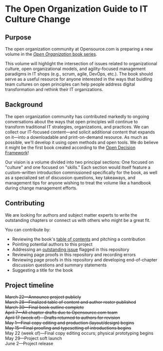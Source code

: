 # The Open Organization Guide to IT Culture Change

## Purpose

The open organization community at Opensource.com is preparing a new volume in the [_Open Organization_ book series](https://opensource.com/open-organization/resources).

This volume will highlight the intersection of issues related to organizational culture, open organizational models, and agility-focused management paradigms in IT shops (e.g., scrum, agile, DevOps, etc.). The book should serve as a useful resource for anyone interested in the ways that buidling team cultures on open principles can help people address digital transformation and rethink their IT organizations.

## Background

The open organization community has contributed markedly to ongoing conversations about the ways that open principles will continue to transform traditional IT strategies, organizations, and practices. We can collect our IT-focused content—and solicit additional content that expands on it—into a downloadable and print-on-demand resource. As much as possible, we'll develop it using open methods and open tools. We do believe it might be the first book created according to the [Open Decision Framework](https://opensource.com/open-organization/resources/open-decision-framework)!

Our vision is a volume divided into two principal sections: One focused on "culture" and one focused on "skills." Each section would itself feature a custom-written introduction commissioned specifically for the book, as well as a specialized set of discussion questions, key takeaways, and management tips for anyone wishing to treat the volume like a handbook during change management efforts.

## Contributing

We are looking for authors and subject matter experts to write the outstanding chapters or connect us with others who might be a great fit.

You can contribute by: 

* Reviewing the book's [table of contents](https://github.com/open-organization-ambassadors/open-org-it-culture/blob/master/open_org_it_culture_toc.md) and pitching a contribution
* Pointing potential authors to this project
* Addressing an [outstanding issue](https://github.com/open-organization-ambassadors/open-org-it-culture/issues) flagged in this repository
* Reviewing page proofs in this repository and recording errors
* Reviewing page proofs in this repository and developing end-of-chapter discussion questions and summary statements
* Suggesting a title for the book

## Project timeline

~~March 22—Announce project publicly~~  
~~March 28—Finalized table of content and author roster published~~  
~~March 30—Final book outline complete~~  
~~April 7—All chapter drafts due to Opensource.com team~~  
~~April 17 (week of)—Drafts returned to authors for revision~~  
~~May 1—Final copy editing and production (layout/design) begins~~  
~~May 15—Final proofing and typesetting of introductions begins~~  
May 22 (week of)—Final copy editing occurs; physical prototyping begins  
May 29—Project soft launch  
June 2—Project release
